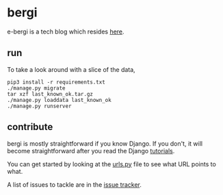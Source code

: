 # bergi

e-bergi is a tech blog which resides [here](http://e-bergi.com).

## run

To take a look around with a slice of the data,

```
pip3 install -r requirements.txt
./manage.py migrate
tar xzf last_known_ok.tar.gz
./manage.py loaddata last_known_ok
./manage.py runserver
```

## contribute

bergi is mostly straightforward if you know Django. If you don't, it will become straightforward after you read the Django [tutorials](https://docs.djangoproject.com/en/1.11/intro/tutorial01/).

You can get started by looking at the [urls.py](_bergi/urls.py) file to see what URL points to what.

A list of issues to tackle are in the [issue tracker](https://github.com/duck2/bergi/issues).

